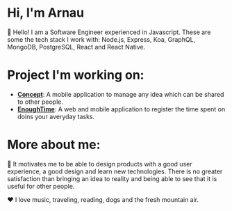 # Hi, I'm Arnau

👋 Hello! I am a Software Engineer experienced in Javascript. These are some the tech stack I work with: Node.js, Express, Koa, GraphQL, MongoDB, PostgreSQL, React and React Native.

# Project I'm working on:

- **[Concept](https://github.com/feliu89/concept)**: A mobile application to manage any idea which can be shared to other people.
- **[EnoughTime](https://github.com/feliu89/enoughtime)**: A web and mobile application to register the time spent on doins your averyday tasks.

# More about me:

🚀 It motivates me to be able to design products with a good user experience, a good design and learn new technologies. There is no greater satisfaction than bringing an idea to reality and being able to see that it is useful for other people.

❤ I love music, traveling, reading, dogs and the fresh mountain air. 
